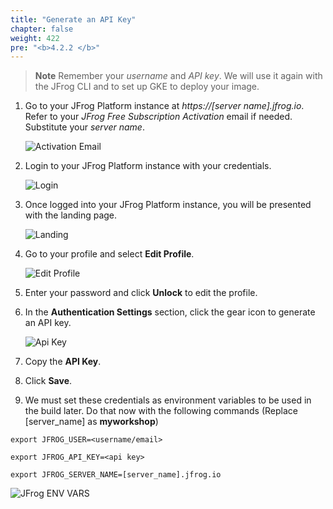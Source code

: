 ```yaml
---
title: "Generate an API Key"
chapter: false
weight: 422
pre: "<b>4.2.2 </b>"
---
```


> **Note** Remember your _username_ and _API key_. We will use it again with the JFrog CLI and to set up GKE to deploy your image.

1. Go to your JFrog Platform instance at _https://[server name].jfrog.io_. Refer to your _JFrog Free Subscription Activation_ email if needed. Substitute your _server name_.

   ![Activation Email](https://raw.githubusercontent.com/jfrogtraining/gcp-gke-workshop/master/docs/images/activation-email.png)

2. Login to your JFrog Platform instance with your credentials.

   ![Login](https://raw.githubusercontent.com/jfrogtraining/gcp-gke-workshop/master/docs/images/login.png)

3. Once logged into your JFrog Platform instance, you will be presented with the landing page.

   ![Landing](https://raw.githubusercontent.com/jfrogtraining/gcp-gke-workshop/master/docs/images/landing.png)

4. Go to your profile and select **Edit Profile**.

   ![Edit Profile](https://raw.githubusercontent.com/jfrogtraining/gcp-gke-workshop/master/docs/images/edit-profile.png)

5. Enter your password and click **Unlock** to edit the profile.
6. In the **Authentication Settings** section, click the gear icon to generate an API key.

   ![Api Key](https://raw.githubusercontent.com/jfrogtraining/gcp-gke-workshop/master/docs/images/api-key.png)

7. Copy the **API Key**.
8. Click **Save**.
9. We must set these credentials as environment variables to be used in the build later. Do that now with the following commands (Replace [server_name] as **myworkshop**)

 ```
 export JFROG_USER=<username/email>
 
 export JFROG_API_KEY=<api key>

 export JFROG_SERVER_NAME=[server_name].jfrog.io
 ```

![JFrog ENV VARS](https://raw.githubusercontent.com/jfrogtraining/gcp-gke-workshop/master/docs/images/jfrog-env-vars.png)
